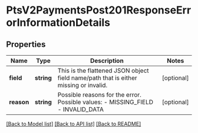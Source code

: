 # PtsV2PaymentsPost201ResponseErrorInformationDetails

## Properties
Name | Type | Description | Notes
------------ | ------------- | ------------- | -------------
**field** | **string** | This is the flattened JSON object field name/path that is either missing or invalid. | [optional] 
**reason** | **string** | Possible reasons for the error.  Possible values:  - MISSING_FIELD  - INVALID_DATA | [optional] 

[[Back to Model list]](../README.md#documentation-for-models) [[Back to API list]](../README.md#documentation-for-api-endpoints) [[Back to README]](../README.md)


